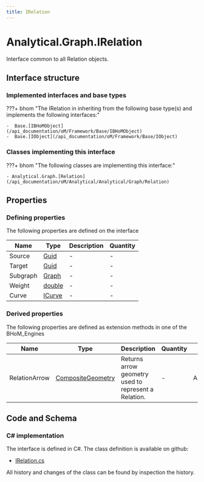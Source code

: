 ```yaml
---
title: IRelation
---
```


# Analytical.Graph.IRelation

Interface common to all Relation objects.

## Interface structure

### Implemented interfaces and base types

???+ bhom "The IRelation in inheriting from the following base type(s) and implements the following interfaces:"

    -  Base.[IBHoMObject](/api_documentation/oM/Framework/Base/IBHoMObject)
    -  Base.[IObject](/api_documentation/oM/Framework/Base/IObject)


### Classes implementing this interface

???+ bhom "The following classes are implementing this interface:"

    - Analytical.Graph.[Relation](/api_documentation/oM/Analytical/Analytical/Graph/Relation)


## Properties



### Defining properties

The following properties are defined on the interface

| Name             | Type             | Description      | Quantity         |
|------------------|------------------|------------------|------------------|
| Source | [Guid](https://learn.microsoft.com/en-us/dotnet/api/System.Guid?view=netstandard-2.0) | - | - |
| Target | [Guid](https://learn.microsoft.com/en-us/dotnet/api/System.Guid?view=netstandard-2.0) | - | - |
| Subgraph | [Graph](/api_documentation/oM/Analytical/Analytical/Graph/Graph) | - | - |
| Weight | [double](https://learn.microsoft.com/en-us/dotnet/api/System.Double?view=netstandard-2.0) | - | - |
| Curve | [ICurve](/api_documentation/oM/Dimensional/Geometry/ICurve) | - | - |


### Derived properties

The following properties are defined as extension methods in one of the BHoM_Engines

| Name             | Type             | Description      | Quantity         | Engine           |
|------------------|------------------|------------------|------------------|------------------|
| RelationArrow | [CompositeGeometry](/api_documentation/oM/Dimensional/Geometry/CompositeGeometry) | Returns arrow geometry used to represent a Relation. | - | Analytical_Engine |


## Code and Schema

### C# implementation

The interface is defined in C#. The class definition is available on github:

- [IRelation.cs](https://github.com/BHoM/BHoM/blob/develop/Analytical_oM/Graph\IRelation.cs)

All history and changes of the class can be found by inspection the history.
